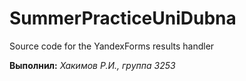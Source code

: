 # SummerPracticeUniDubna
Source code for the YandexForms results handler

**Выполнил:** *Хакимов Р.И., группа 3253*
